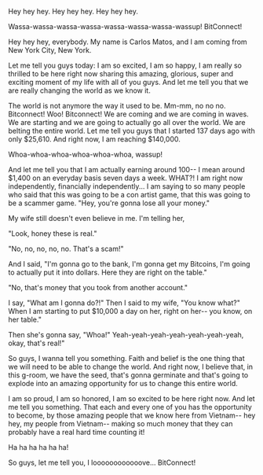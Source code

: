 Hey hey hey. Hey hey hey. Hey hey hey.

Wassa-wassa-wassa-wassa-wassa-wassa-wassa-wassup! BitConnect!

Hey hey hey, everybody. My name is Carlos Matos, and I am coming from New York City, New York.

Let me tell you guys today: I am so excited, I am so happy, I am really so thrilled to be here right now sharing this amazing, glorious, super and exciting moment of my life with all of you guys. And let me tell you that we are really changing the world as we know it.

The world is not anymore the way it used to be. Mm-mm, no no no. Bitconnect! Woo! Bitconnect! We are coming and we are coming in waves. We are starting and we are going to actually go all over the world. We are belting the entire world. Let me tell you guys that I started 137 days ago with only $25,610. And right now, I am reaching $140,000.

Whoa-whoa-whoa-whoa-whoa-whoa, wassup!

And let me tell you that I am actually earning around 100-- I mean around $1,400 on an everyday basis seven days a week. WHAT?! I am right now independently, financially independently... I am saying to so many people who said that this was going to be a con artist game, that this was going to be a scammer game. "Hey, you're gonna lose all your money."

My wife still doesn't even believe in me. I'm telling her,

"Look, honey these is real."

"No, no, no, no, no. That's a scam!"

And I said, "I'm gonna go to the bank, I'm gonna get my Bitcoins, I'm going to actually put it into dollars. Here they are right on the table."

"No, that's money that you took from another account."

I say, "What am I gonna do?!" Then I said to my wife, "You know what?" When I am starting to put $10,000 a day on her, right on her-- you know, on her table."

Then she's gonna say, "Whoa!" Yeah-yeah-yeah-yeah-yeah-yeah-yeah, okay, that's real!"

So guys, I wanna tell you something. Faith and belief is the one thing that we will need to be able to change the world. And right now, I believe that, in this g-room, we have the seed, that's gonna germinate and that's going to explode into an amazing opportunity for us to change this entire world.

I am so proud, I am so honored, I am so excited to be here right now. And let me tell you something. That each and every one of you has the opportunity to become, by those amazing people that we know here from Vietnam-- hey hey, my people from Vietnam-- making so much money that they can probably have a real hard time counting it!

Ha ha ha ha ha ha!

So guys, let me tell you, I loooooooooooove... BitConnect!